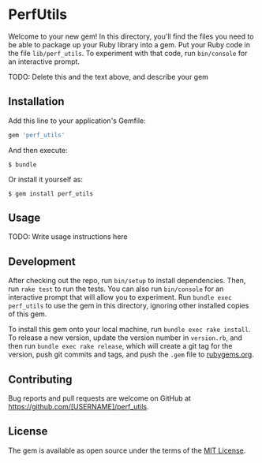# PerfUtils

Welcome to your new gem! In this directory, you'll find the files you need to be able to package up your Ruby library into a gem. Put your Ruby code in the file `lib/perf_utils`. To experiment with that code, run `bin/console` for an interactive prompt.

TODO: Delete this and the text above, and describe your gem

## Installation

Add this line to your application's Gemfile:

```ruby
gem 'perf_utils'
```

And then execute:

    $ bundle

Or install it yourself as:

    $ gem install perf_utils

## Usage

TODO: Write usage instructions here

## Development

After checking out the repo, run `bin/setup` to install dependencies. Then, run `rake test` to run the tests. You can also run `bin/console` for an interactive prompt that will allow you to experiment. Run `bundle exec perf_utils` to use the gem in this directory, ignoring other installed copies of this gem.

To install this gem onto your local machine, run `bundle exec rake install`. To release a new version, update the version number in `version.rb`, and then run `bundle exec rake release`, which will create a git tag for the version, push git commits and tags, and push the `.gem` file to [rubygems.org](https://rubygems.org).

## Contributing

Bug reports and pull requests are welcome on GitHub at https://github.com/[USERNAME]/perf_utils.


## License

The gem is available as open source under the terms of the [MIT License](http://opensource.org/licenses/MIT).

